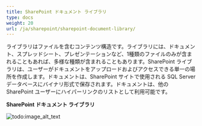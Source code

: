 ```yaml
---
title: SharePoint ドキュメント ライブラリ
type: docs
weight: 20
url: /ja/sharepoint/sharepoint-document-library/
---
```


ライブラリはファイルを含むコンテンツ構造です。ライブラリには、ドキュメント、スプレッドシート、プレゼンテーションなど、1種類のファイルのみが含まれることもあれば、多様な種類が含まれることもあります。SharePoint ライブラリは、ユーザーがドキュメントをアップロードおよびアクセスできる単一の場所を作成します。ドキュメントは、SharePoint サイトで使用される SQL Server データベースにバイナリ形式で保存されます。ドキュメントは、他の SharePoint ユーザーにハイパーリンクのリストとして利用可能です。

**SharePoint ドキュメント ライブラリ** 

![todo:image_alt_text](sharepoint-document-library_1.png)